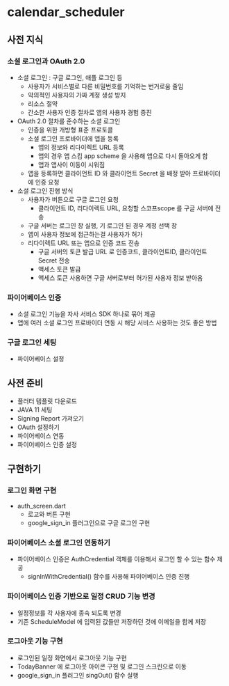 # calendar_scheduler

## 사전 지식
### 소셜 로그인과 OAuth 2.0
- 소셜 로그인 : 구글 로그인, 애플 로그인 등
    - 사용자가 서비스별로 다른 비밀번호를 기억하는 번거로움 줄임
    - 악의적인 사용자의 가짜 계정 생성 방지
    - 리소스 절약
    - 간소한 사용자 인증 절차로 앱의 사용자 경험 증진
- OAuth 2.0 절차를 준수하는 소셜 로그인
    - 인증을 위한 개방형 표준 프로토콜
    - 소셜 로그인 프로바이더에 앱을 등록
        - 앱의 정보와 리다이렉트 URL 등록
        - 앱의 경우 앱 스킴 app scheme 을 사용해 앱으로 다시 돌아오게 함
        - 앱과 앱사이 이동이 시워짐
    - 앱을 등록하면 클라이언트 ID 와 클라이언트 Secret 을 배정 받아 프로바이더에 인증 요청
- 소셜 로그인 진행 방식
    - 사용자가 버튼으로 구글 로그인 요청
        - 클라이언트 ID, 리다이렉트 URL, 요청할 스코프scope 를 구글 서버에 전송
    - 구글 서버는 로그인 창 실행, 기 로그인 된 경우 계정 선택 창
    - 앱이 사용자 정보에 접근하는걸 사용자가 허가
    - 리다이렉트 URL 또는 앱으로 인증 코드 전송
        - 구글 서버의 토큰 발급 URL 로 인증코드, 클라이언트ID, 클라이언트 Secret 전송
        - 액세스 토큰 발급
        - 액세스 토큰 사용하면 구글 서버로부터 허가된 사용자 정보 받아옴

### 파이어베이스 인증
- 소셜 로그인 기능을 자사 서비스 SDK 하나로 묶어 제공
- 앱에 여러 소셜 로그인 프로바이더 연동 시 해당 서비스 사용하는 것도 좋은 방법

### 구글 로그인 세팅
- 파이어베이스 설정

## 사전 준비
- 플러터 템플릿 다운로드
- JAVA 11 세팅
- Signing Report 가져오기
- OAuth 설정하기
- 파이어베이스 연동
- 파이어베이스 인증 설정

## 구현하기
### 로그인 화면 구현
- auth_screen.dart
    - 로고와 버튼 구현
    - google_sign_in 플러그인으로 구글 로그인 구현

### 파이어베이스 소셜 로그인 연동하기
- 파이어베이스 인증은 AuthCredential 객체를 이용해서 로그인 할 수 있는 함수 제공
    - signInWithCredential() 함수를 사용해 파이어베이스 인증 진행

### 파이어베이스 인증 기반으로 일정 CRUD 기능 변경
- 일정정보를 각 사용자에 종속 되도록 변경
- 기존 ScheduleModel 에 입력된 값들만 저장하던 것에 이메일을 함께 저장

### 로그아웃 기능 구현
- 로그인된 일정 화면에서 로그아웃 기능 구현
- TodayBanner 에 로그아웃 아이콘 구현 및 로그인 스크린으로 이동
- google_sign_in 플러그인 singOut() 함수 실행